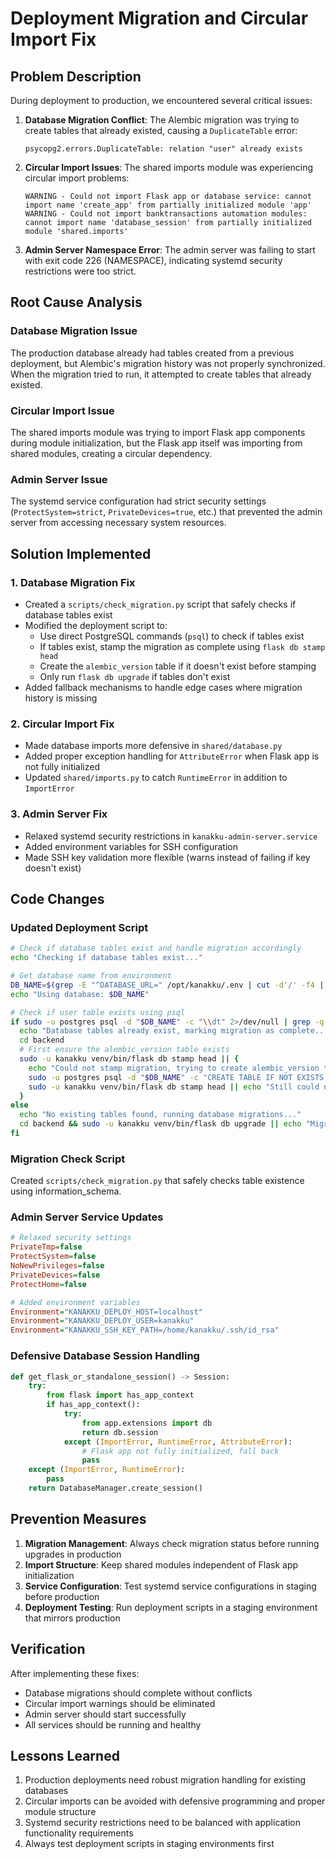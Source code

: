 # Deployment Migration and Circular Import Fix

## Problem Description

During deployment to production, we encountered several critical issues:

1. **Database Migration Conflict**: The Alembic migration was trying to create tables that already existed, causing a `DuplicateTable` error:
   ```
   psycopg2.errors.DuplicateTable: relation "user" already exists
   ```

2. **Circular Import Issues**: The shared imports module was experiencing circular import problems:
   ```
   WARNING - Could not import Flask app or database service: cannot import name 'create_app' from partially initialized module 'app'
   WARNING - Could not import banktransactions automation modules: cannot import name 'database_session' from partially initialized module 'shared.imports'
   ```

3. **Admin Server Namespace Error**: The admin server was failing to start with exit code 226 (NAMESPACE), indicating systemd security restrictions were too strict.

## Root Cause Analysis

### Database Migration Issue
The production database already had tables created from a previous deployment, but Alembic's migration history was not properly synchronized. When the migration tried to run, it attempted to create tables that already existed.

### Circular Import Issue
The shared imports module was trying to import Flask app components during module initialization, but the Flask app itself was importing from shared modules, creating a circular dependency.

### Admin Server Issue
The systemd service configuration had strict security settings (`ProtectSystem=strict`, `PrivateDevices=true`, etc.) that prevented the admin server from accessing necessary system resources.

## Solution Implemented

### 1. Database Migration Fix
- Created a `scripts/check_migration.py` script that safely checks if database tables exist
- Modified the deployment script to:
  - Use direct PostgreSQL commands (`psql`) to check if tables exist
  - If tables exist, stamp the migration as complete using `flask db stamp head`
  - Create the `alembic_version` table if it doesn't exist before stamping
  - Only run `flask db upgrade` if tables don't exist
- Added fallback mechanisms to handle edge cases where migration history is missing

### 2. Circular Import Fix
- Made database imports more defensive in `shared/database.py`
- Added proper exception handling for `AttributeError` when Flask app is not fully initialized
- Updated `shared/imports.py` to catch `RuntimeError` in addition to `ImportError`

### 3. Admin Server Fix
- Relaxed systemd security restrictions in `kanakku-admin-server.service`
- Added environment variables for SSH configuration
- Made SSH key validation more flexible (warns instead of failing if key doesn't exist)

## Code Changes

### Updated Deployment Script
```bash
# Check if database tables exist and handle migration accordingly
echo "Checking if database tables exist..."

# Get database name from environment
DB_NAME=$(grep -E "^DATABASE_URL=" /opt/kanakku/.env | cut -d'/' -f4 | cut -d'?' -f1 || echo "kanakku")
echo "Using database: $DB_NAME"

# Check if user table exists using psql
if sudo -u postgres psql -d "$DB_NAME" -c "\\dt" 2>/dev/null | grep -q "user"; then
  echo "Database tables already exist, marking migration as complete..."
  cd backend
  # First ensure the alembic_version table exists
  sudo -u kanakku venv/bin/flask db stamp head || {
    echo "Could not stamp migration, trying to create alembic_version table..."
    sudo -u postgres psql -d "$DB_NAME" -c "CREATE TABLE IF NOT EXISTS alembic_version (version_num VARCHAR(32) NOT NULL, CONSTRAINT alembic_version_pkc PRIMARY KEY (version_num));" || true
    sudo -u kanakku venv/bin/flask db stamp head || echo "Still could not stamp migration"
  }
else
  echo "No existing tables found, running database migrations..."
  cd backend && sudo -u kanakku venv/bin/flask db upgrade || echo "Migration failed or not needed"
fi
```

### Migration Check Script
Created `scripts/check_migration.py` that safely checks table existence using information_schema.

### Admin Server Service Updates
```ini
# Relaxed security settings
PrivateTmp=false
ProtectSystem=false
NoNewPrivileges=false
PrivateDevices=false
ProtectHome=false

# Added environment variables
Environment="KANAKKU_DEPLOY_HOST=localhost"
Environment="KANAKKU_DEPLOY_USER=kanakku"
Environment="KANAKKU_SSH_KEY_PATH=/home/kanakku/.ssh/id_rsa"
```

### Defensive Database Session Handling
```python
def get_flask_or_standalone_session() -> Session:
    try:
        from flask import has_app_context
        if has_app_context():
            try:
                from app.extensions import db
                return db.session
            except (ImportError, RuntimeError, AttributeError):
                # Flask app not fully initialized, fall back
                pass
    except (ImportError, RuntimeError):
        pass
    return DatabaseManager.create_session()
```

## Prevention Measures

1. **Migration Management**: Always check migration status before running upgrades in production
2. **Import Structure**: Keep shared modules independent of Flask app initialization
3. **Service Configuration**: Test systemd service configurations in staging before production
4. **Deployment Testing**: Run deployment scripts in a staging environment that mirrors production

## Verification

After implementing these fixes:
- Database migrations should complete without conflicts
- Circular import warnings should be eliminated
- Admin server should start successfully
- All services should be running and healthy

## Lessons Learned

1. Production deployments need robust migration handling for existing databases
2. Circular imports can be avoided with defensive programming and proper module structure
3. Systemd security restrictions need to be balanced with application functionality requirements
4. Always test deployment scripts in staging environments first 